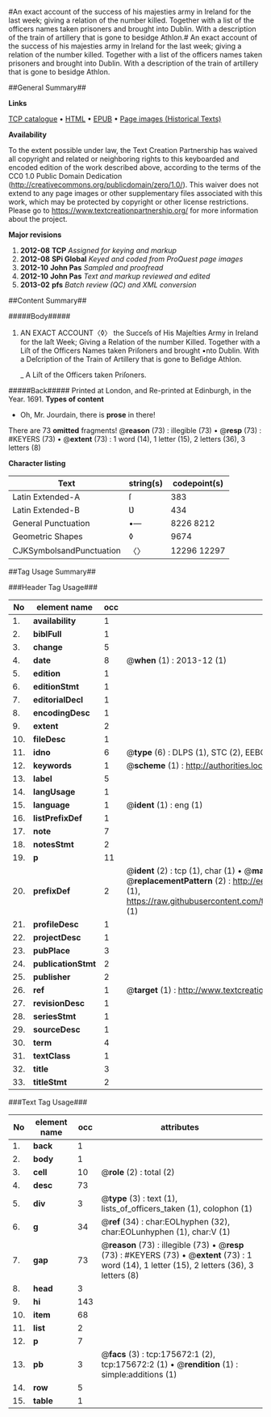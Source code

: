 #An exact account of the success of his majesties army in Ireland for the last week; giving a relation of the number killed. Together with a list of the officers names taken prisoners and brought into Dublin. With a description of the train of artillery that is gone to besidge Athlon.#
An exact account of the success of his majesties army in Ireland for the last week; giving a relation of the number killed. Together with a list of the officers names taken prisoners and brought into Dublin. With a description of the train of artillery that is gone to besidge Athlon.

##General Summary##

**Links**

[TCP catalogue](http://www.ota.ox.ac.uk/tcp/)  • 
[HTML](http://tei.it.ox.ac.uk/tcp/Texts-HTML/free/B03/B03152.html)  • 
[EPUB](http://tei.it.ox.ac.uk/tcp/Texts-EPUB/free/B03/B03152.epub) • 
[Page images (Historical Texts)](https://historicaltexts.jisc.ac.uk/eebo-52211820e)

**Availability**

To the extent possible under law, the Text Creation Partnership has waived all copyright and related or neighboring rights to this keyboarded and encoded edition of the work described above, according to the terms of the CC0 1.0 Public Domain Dedication (http://creativecommons.org/publicdomain/zero/1.0/). This waiver does not extend to any page images or other supplementary files associated with this work, which may be protected by copyright or other license restrictions. Please go to https://www.textcreationpartnership.org/ for more information about the project.

**Major revisions**

1. __2012-08__ __TCP__ *Assigned for keying and markup*
1. __2012-08__ __SPi Global__ *Keyed and coded from ProQuest page images*
1. __2012-10__ __John Pas__ *Sampled and proofread*
1. __2012-10__ __John Pas__ *Text and markup reviewed and edited*
1. __2013-02__ __pfs__ *Batch review (QC) and XML conversion*

##Content Summary##

#####Body#####

1. AN EXACT ACCOUNT〈◊〉 the Succeſs of His Majeſties Army in Ireland for the laſt Week; Giving a Relation of the number Killed. Together with a Liſt of the Officers Names taken Priſoners and brought •nto Dublin. With a Deſcription of the Train of Artillery that is gone to Beſidge Athlon.

    _ A Liſt of the Officers taken Priſoners.

#####Back#####
Printed at London, and Re-printed at Edinburgh, in the Year. 1691.
**Types of content**

  * Oh, Mr. Jourdain, there is **prose** in there!

There are 73 **omitted** fragments! 
 @__reason__ (73) : illegible (73)  •  @__resp__ (73) : #KEYERS (73)  •  @__extent__ (73) : 1 word (14), 1 letter (15), 2 letters (36), 3 letters (8)

**Character listing**


|Text|string(s)|codepoint(s)|
|---|---|---|
|Latin Extended-A|ſ|383|
|Latin Extended-B|Ʋ|434|
|General Punctuation|•—|8226 8212|
|Geometric Shapes|◊|9674|
|CJKSymbolsandPunctuation|〈〉|12296 12297|

##Tag Usage Summary##

###Header Tag Usage###

|No|element name|occ|attributes|
|---|---|---|---|
|1.|__availability__|1||
|2.|__biblFull__|1||
|3.|__change__|5||
|4.|__date__|8| @__when__ (1) : 2013-12 (1)|
|5.|__edition__|1||
|6.|__editionStmt__|1||
|7.|__editorialDecl__|1||
|8.|__encodingDesc__|1||
|9.|__extent__|2||
|10.|__fileDesc__|1||
|11.|__idno__|6| @__type__ (6) : DLPS (1), STC (2), EEBO-CITATION (1), OCLC (1), VID (1)|
|12.|__keywords__|1| @__scheme__ (1) : http://authorities.loc.gov/ (1)|
|13.|__label__|5||
|14.|__langUsage__|1||
|15.|__language__|1| @__ident__ (1) : eng (1)|
|16.|__listPrefixDef__|1||
|17.|__note__|7||
|18.|__notesStmt__|2||
|19.|__p__|11||
|20.|__prefixDef__|2| @__ident__ (2) : tcp (1), char (1)  •  @__matchPattern__ (2) : ([0-9\-]+):([0-9IVX]+) (1), (.+) (1)  •  @__replacementPattern__ (2) : http://eebo.chadwyck.com/downloadtiff?vid=$1&page=$2 (1), https://raw.githubusercontent.com/textcreationpartnership/Texts/master/tcpchars.xml#$1 (1)|
|21.|__profileDesc__|1||
|22.|__projectDesc__|1||
|23.|__pubPlace__|3||
|24.|__publicationStmt__|2||
|25.|__publisher__|2||
|26.|__ref__|1| @__target__ (1) : http://www.textcreationpartnership.org/docs/. (1)|
|27.|__revisionDesc__|1||
|28.|__seriesStmt__|1||
|29.|__sourceDesc__|1||
|30.|__term__|4||
|31.|__textClass__|1||
|32.|__title__|3||
|33.|__titleStmt__|2||


###Text Tag Usage###

|No|element name|occ|attributes|
|---|---|---|---|
|1.|__back__|1||
|2.|__body__|1||
|3.|__cell__|10| @__role__ (2) : total (2)|
|4.|__desc__|73||
|5.|__div__|3| @__type__ (3) : text (1), lists_of_officers_taken (1), colophon (1)|
|6.|__g__|34| @__ref__ (34) : char:EOLhyphen (32), char:EOLunhyphen (1), char:V (1)|
|7.|__gap__|73| @__reason__ (73) : illegible (73)  •  @__resp__ (73) : #KEYERS (73)  •  @__extent__ (73) : 1 word (14), 1 letter (15), 2 letters (36), 3 letters (8)|
|8.|__head__|3||
|9.|__hi__|143||
|10.|__item__|68||
|11.|__list__|2||
|12.|__p__|7||
|13.|__pb__|3| @__facs__ (3) : tcp:175672:1 (2), tcp:175672:2 (1)  •  @__rendition__ (1) : simple:additions (1)|
|14.|__row__|5||
|15.|__table__|1||
